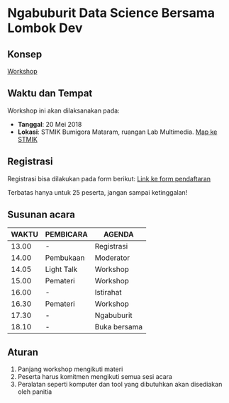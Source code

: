 # Ngabuburit Data Science Bersama Lombok Dev

## Konsep
[Workshop](https://github.com/LombokDev/wiki/blob/master/event-concepts/workshop.md)

## Waktu dan Tempat
Workshop ini akan dilaksanakan pada:
- **Tanggal**: 20 Mei 2018
- **Lokasi**: STMIK Bumigora Mataram, ruangan Lab Multimedia. [Map ke STMIK](https://goo.gl/maps/kfNdiknNiC92)

## Registrasi
Registrasi bisa dilakukan pada form berikut: [Link ke form pendaftaran](https://goo.gl/forms/g2PUIYZzNg3JV9SC2)

Terbatas hanya untuk 25 peserta, jangan sampai ketinggalan!

## Susunan acara
| WAKTU   | PEMBICARA  | AGENDA       |
|---------|------------|--------------|
| 13.00   | -          | Registrasi   |
| 14.00   | Pembukaan  | Moderator    |
| 14.05   | Light Talk | Workshop     |
| 15.00   | Pemateri   | Workshop     |
| 16.00   | -          | Istirahat    |
| 16.30   | Pemateri   | Workshop     |
| 17.30   | -          | Ngabuburit   |
| 18.10   | -          | Buka bersama |

## Aturan
1. Panjang workshop mengikuti materi
2. Peserta harus komitmen mengikuti semua sesi acara
3. Peralatan seperti komputer dan tool yang dibutuhkan akan disediakan oleh panitia